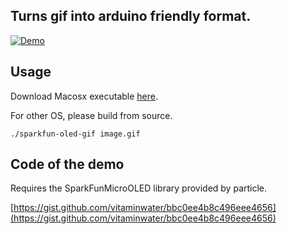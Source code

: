 ## Turns gif into arduino friendly format.

[![Demo](https://j.gifs.com/yEB2NO.gif)](https://www.youtube.com/watch?v=8bpcwAL6aFM)

## Usage

Download Macosx executable [here](https://www.dropbox.com/s/3id8154c54m2lmu/sparkfun-oled-gif?dl=0).

For other OS, please build from source.

```
./sparkfun-oled-gif image.gif
```

## Code of the demo

Requires the SparkFunMicroOLED library provided by particle.

[https://gist.github.com/vitaminwater/bbc0ee4b8c496eee4656](https://gist.github.com/vitaminwater/bbc0ee4b8c496eee4656)
